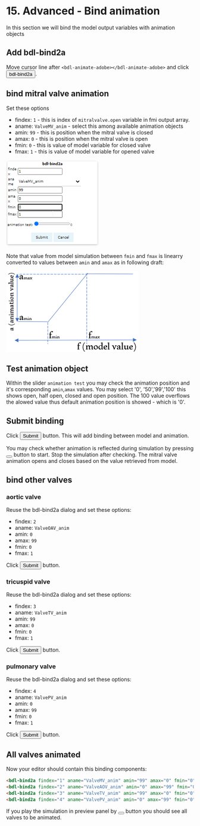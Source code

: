 # 15. Advanced - Bind animation

In this section we will bind the model output variables with animation objects

## Add bdl-bind2a

Move cursor line after <span class="w3-green">`<bdl-animate-adobe></bdl-animate-adobe>`</span> and click <button>bdl-bind2a</button>.

## bind mitral valve animation

Set these options
* findex: `1` - this is index of `mitralvalve.open` variable in fmi output array.
* aname: `ValveMV_anim` - select this among available animation objects
* amin: `99` - this is position when the mitral valve is closed
* amax: `0` - this is position when the mitral valve is open
* fmin: `0` - this is value of model variable for closed valve
* fmax: `1` - this is value of model variable for opened valve
 
![EditorBind2a](EditorBind2a1.png)

Note that value from model simulation between `fmin` and `fmax` is linearry converted to values between `amin` and `amax` as in following draft:

![ModelAnimateConversion](ModelAnimateConversion.png)

## Test animation object

Within the slider `animation test` you may check the animation position and it's corresponding `amin`,`amax` values. You may select '0', '50','99','100' this shows open, half open, closed and open position. The 100 value overflows the alowed value thus default animation position is showed - which is '0'.

## Submit binding

Click <button>Submit</button> button. This will add binding between model and animation. 

You may check whether animation is reflected during simulation by pressing <button><i class="fa fa-play"></i></button> button to start. Stop the simulation after checking. The mitral valve animation opens and closes based on the value retrieved from model.

## bind other valves

### aortic valve

Reuse the bdl-bind2a dialog and set these options:

* findex: `2`
* aname: `ValveOAV_anim`
* amin: `0`
* amax: `99`
* fmin: `0`
* fmax: `1`

Click <button>Submit</button> button.

### tricuspid valve

Reuse the bdl-bind2a dialog and set these options:

* findex: `3`
* aname: `ValveTV_anim`
* amin: `99`
* amax: `0`
* fmin: `0`
* fmax: `1`

Click <button>Submit</button> button.

### pulmonary valve

Reuse the bdl-bind2a dialog and set these options:

* findex: `4`
* aname: `ValvePV_anim`
* amin: `0`
* amax: `99`
* fmin: `0`
* fmax: `1`

Click <button>Submit</button> button.

## All valves animated

Now your editor should contain this binding components:
```markdown
<bdl-bind2a findex="1" aname="ValveMV_anim" amin="99" amax="0" fmin="0" fmax="1"></bdl-bind2a>
<bdl-bind2a findex="2" aname="ValveAOV_anim" amin="0" amax="99" fmin="0" fmax="1"></bdl-bind2a>
<bdl-bind2a findex="3" aname="ValveTV_anim" amin="99" amax="0" fmin="0" fmax="1"></bdl-bind2a>
<bdl-bind2a findex="4" aname="ValvePV_anim" amin="0" amax="99" fmin="0" fmax="1"></bdl-bind2a>
```

If you play the simulation in preview panel by <button><i class="fa fa-play"></i></button> button you should see all valves to be animated.





